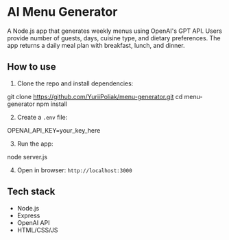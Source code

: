 # AI Menu Generator

A Node.js app that generates weekly menus using OpenAI's GPT API. Users provide number of guests, days, cuisine type, and dietary preferences. The app returns a daily meal plan with breakfast, lunch, and dinner.

## How to use

1. Clone the repo and install dependencies:

git clone https://github.com/YuriiPoliak/menu-generator.git
cd menu-generator
npm install

2. Create a `.env` file:

OPENAI_API_KEY=your_key_here

3. Run the app:

node server.js

4. Open in browser: `http://localhost:3000`

## Tech stack

- Node.js
- Express
- OpenAI API
- HTML/CSS/JS
